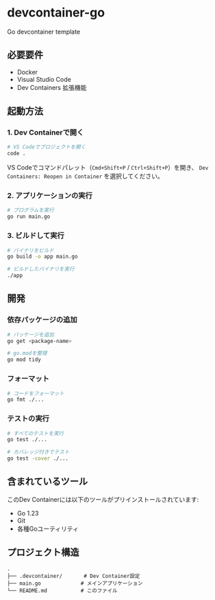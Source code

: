 # devcontainer-go

Go devcontainer template

## 必要要件

- Docker
- Visual Studio Code
- Dev Containers 拡張機能

## 起動方法

### 1. Dev Containerで開く

```bash
# VS Codeでプロジェクトを開く
code .
```

VS Codeでコマンドパレット（`Cmd+Shift+P` / `Ctrl+Shift+P`）を開き、
`Dev Containers: Reopen in Container` を選択してください。

### 2. アプリケーションの実行

```bash
# プログラムを実行
go run main.go
```

### 3. ビルドして実行

```bash
# バイナリをビルド
go build -o app main.go

# ビルドしたバイナリを実行
./app
```

## 開発

### 依存パッケージの追加

```bash
# パッケージを追加
go get <package-name>

# go.modを整理
go mod tidy
```

### フォーマット

```bash
# コードをフォーマット
go fmt ./...
```

### テストの実行

```bash
# すべてのテストを実行
go test ./...

# カバレッジ付きでテスト
go test -cover ./...
```

## 含まれているツール

このDev Containerには以下のツールがプリインストールされています:

- Go 1.23
- Git
- 各種Goユーティリティ

## プロジェクト構造

```
.
├── .devcontainer/       # Dev Container設定
├── main.go             # メインアプリケーション
└── README.md           # このファイル
```
